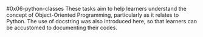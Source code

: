 #0x06-python-classes
These tasks aim to help learners understand the concept of Object-Oriented Programming, particularly as it relates to Python. The use of docstring was also introduced here, so that learners can be accustomed to documenting their codes.
